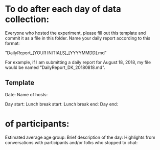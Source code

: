 # To do after each day of data collection:

Everyone who hosted the experiment, please fill out this template and commit it as a file in this folder. Name your daily report according to this format: 

"DailyReport_[YOUR INITIALS]_[YYYYMMDD].md"

For example, if I am submitting a daily report for August 18, 2018, my file would be named "DailyReport_DK_20180818.md". 

## Template

Date:
Name of hosts:

Day start:
Lunch break start:
Lunch break end:
Day end:

# of participants: 
Estimated average age group:
Brief description of the day: 
Highlights from conversations with participants and/or folks who stopped to chat:
